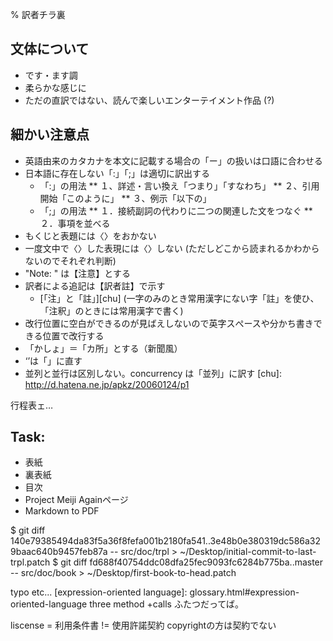 % 訳者チラ裏

## 文体について

- です・ます調
- 柔らかな感じに
- ただの直訳ではない、読んで楽しいエンターテイメント作品 (?)

## 細かい注意点

- 英語由来のカタカナを本文に記載する場合の「ー」の扱いは口語に合わせる
- 日本語に存在しない「:」「;」は適切に訳出する
	* 「:」の用法
		** １、詳述・言い換え「つまり」「すなわち」
		** ２、引用開始「このように」
		** ３、例示「以下の」
	* 「;」の用法
		** １．接続副詞の代わりに二つの関連した文をつなぐ
		** ２．事項を並べる
- もくじと表題には〈〉をおかない
- 一度文中で〈〉した表現には〈〉しない
	(ただしどこから読まれるかわからないのでそれぞれ判断)
- "Note: " は【注意】とする
- 訳者による追記は【訳者註】で示す
	* [「注」と「註」][chu]
	(一字のみのとき常用漢字にない字「註」を使ひ、「注釈」のときには常用漢字で書く)
- 改行位置に空白ができるのが見ばえしないので英字スぺースや分かち書きできる位置で改行する
- 「かしょ」＝「カ所」とする（新聞風）
- ‘’は「」に直す
- 並列と並行は区別しない。concurrency は「並列」に訳す
[chu]: http://d.hatena.ne.jp/apkz/20060124/p1

行程表ェ…

## Task:

- 表紙
- 裏表紙
- 目次
- Project Meiji Againページ
- Markdown to PDF

$ git diff 140e79385494da83f5a36f8fefa001b2180fa541..3e48b0e380319dc586a329baac640b9457feb87a -- src/doc/trpl > ~/Desktop/initial-commit-to-last-trpl.patch
$ git diff fd688f40754ddc08dfa25fec9093fc6284b775ba..master -- src/doc/book > ~/Desktop/first-book-to-head.patch

typo etc...
	[expression-oriented language]: glossary.html#expression-oriented-language
three method
+calls
ふたつだってば。

liscense = 利用条件書 != 使用許諾契約
copyrightの方は契約でない
